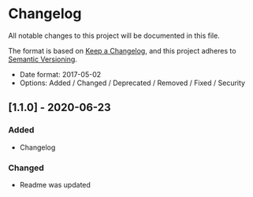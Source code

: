 # Changelog
All notable changes to this project will be documented in this file.

The format is based on [Keep a Changelog](https://keepachangelog.com/en/1.0.0/),
and this project adheres to [Semantic Versioning](https://semver.org/spec/v2.0.0.html).

- Date format: 2017-05-02
- Options: Added / Changed / Deprecated / Removed / Fixed / Security

## [1.1.0] - 2020-06-23
### Added
- Changelog

### Changed
- Readme was updated
